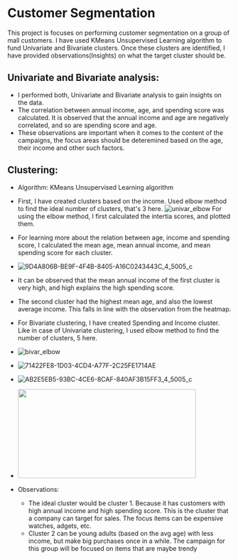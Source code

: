 # Customer Segmentation
This project is focuses on performing customer segmentation on a group of mall customers. I have used KMeans Unsupervised Learning algorithm to fund Univariate and Bivariate clusters. Once these clusters are identified, I have provided observations(Insights) on what the target cluster should be.
## Univariate and Bivariate analysis:
- I performed both, Univariate and Bivariate analysis to gain insights on the data.
- The correlation between annual income, age, and spending score was calculated. It is observed that the annual income and age are negatively correlated, and so are spending score and age.
- These observations are important when it comes to the content of the campaigns, the focus areas should be deteremined based on the age, their income and other such factors.
## Clustering:
- Algorithm: KMeans Unsupervised Learning algorithm
- First, I have created clusters based on the income.
Used elbow method to find the ideal number of clusters, that's 3 here.
![univar_elbow](https://user-images.githubusercontent.com/86663030/212472376-13a92e9f-f2a2-4915-9cf8-31e52302ac45.png)
For using the elbow method, I first calculated the intertia scores, and plotted them.
- For learning more about the relation between age, income and spending score, I calculated the mean age, mean annual income, and mean spending score for each cluster. 
- ![9D4A806B-BE9F-4F4B-8405-A16C0243443C_4_5005_c](https://user-images.githubusercontent.com/86663030/212472457-71017aa3-ab99-410b-97d0-bbc73a26e4b9.jpeg)

- It can be observed that the mean annual income of the first cluster is very high, and high explains the high spending score.
- The second cluster had the highest mean age, and also the lowest average income. This falls in line with the observation from the heatmap.
- For Bivariate clustering, I have created Spending and Income cluster. Like in case of Univariate clustering, I used elbow method to find the number of clusters, 5 here.
- ![bivar_elbow](https://user-images.githubusercontent.com/86663030/212472395-12b5f5ec-1ae6-4be1-ba6d-92e28ccf0fd5.png)
- ![71422FE8-1D03-4CD4-A77F-2C25FE1714AE](https://user-images.githubusercontent.com/86663030/212472440-947fcc4d-5974-40f4-aa4d-aae27c2230aa.jpeg)
- ![AB2E5EB5-93BC-4CE6-8CAF-840AF3B15FF3_4_5005_c](https://user-images.githubusercontent.com/86663030/212472466-5fec5212-e5ef-4f51-b288-2b2cf4d40a92.jpeg)
- <img src="https://user-images.githubusercontent.com/86663030/212472466-5fec5212-e5ef-4f51-b288-2b2cf4d40a92.jpeg" width="400" height="200">
- Observations:
  - The ideal cluster would be cluster 1. Because it has customers with high annual income and high spending score. This is the cluster that a company can target for sales. The focus items can be expensive watches, adgets, etc.
  - Cluster 2 can be young adults (based on the avg age) with less income, but make big purchases once in a while. The campaign for this group will be focused on items that are maybe trendy 
